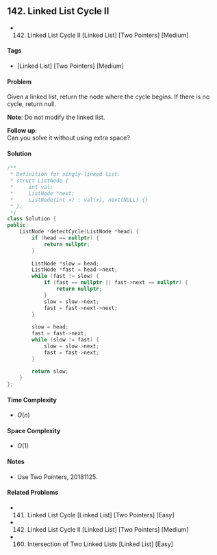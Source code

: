 ## 142. Linked List Cycle II
- 142. Linked List Cycle II [Linked List] [Two Pointers] [Medium]

#### Tags
- [Linked List] [Two Pointers] [Medium]

#### Problem
Given a linked list, return the node where the cycle begins. If there is no cycle, return null.

**Note**: Do not modify the linked list.

**Follow up**:  
Can you solve it without using extra space?

#### Solution
``` C++
/**
 * Definition for singly-linked list.
 * struct ListNode {
 *     int val;
 *     ListNode *next;
 *     ListNode(int x) : val(x), next(NULL) {}
 * };
 */
class Solution {
public:
    ListNode *detectCycle(ListNode *head) {
        if (head == nullptr) {
            return nullptr;
        }
        
        ListNode *slow = head;
        ListNode *fast = head->next;
        while (fast != slow) {
            if (fast == nullptr || fast->next == nullptr) {
                return nullptr;
            }
            slow = slow->next;
            fast = fast->next->next;
        }
        
        slow = head;
        fast = fast->next;
        while (slow != fast) {
            slow = slow->next;
            fast = fast->next;
        }
        
        return slow;
    }
};
```

#### Time Complexity
- $O(n)$

#### Space Complexity
- $O(1)$

#### Notes
- Use Two Pointers, 20181125.

#### Related Problems
- 141. Linked List Cycle [Linked List] [Two Pointers] [Easy]
- 142. Linked List Cycle II [Linked List] [Two Pointers] [Medium]
- 160. Intersection of Two Linked Lists [Linked List] [Easy]
